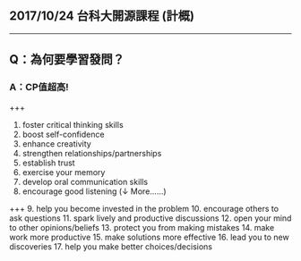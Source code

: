 ## 2017/10/24 台科大開源課程 (計概)

---

## Q：為何要學習發問？
### A：CP值超高!

+++
1. foster critical thinking skills
2. boost self-confidence
3. enhance creativity
4. strengthen relationships/partnerships
5. establish trust
6. exercise your memory
7. develop oral communication skills
8. encourage good listening
(↓ More......)

+++
9. help you become invested in the problem
10. encourage others to ask questions
11. spark lively and productive discussions
12. open your mind to other opinions/beliefs
13. protect you from making mistakes
14. make work more productive
15. make solutions more effective
16. lead you to new discoveries
17. help you make better choices/decisions
